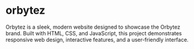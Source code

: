 # orbytez
Orbytez is a sleek, modern website designed to showcase the Orbytez brand. Built with HTML, CSS, and JavaScript, this project demonstrates responsive web design, interactive features, and a user-friendly interface.
